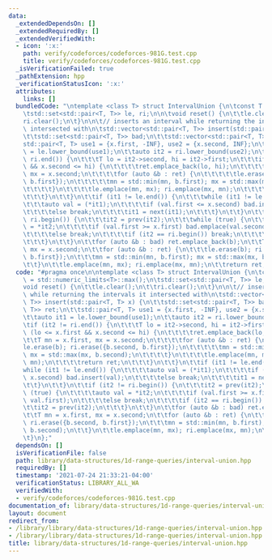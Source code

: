 ```yaml
---
data:
  _extendedDependsOn: []
  _extendedRequiredBy: []
  _extendedVerifiedWith:
  - icon: ':x:'
    path: verify/codeforces/codeforces-981G.test.cpp
    title: verify/codeforces/codeforces-981G.test.cpp
  _isVerificationFailed: true
  _pathExtension: hpp
  _verificationStatusIcon: ':x:'
  attributes:
    links: []
  bundledCode: "\ntemplate <class T> struct IntervalUnion {\n\tconst T INF = std::numeric_limits<T>::max();\n\
    \tstd::set<std::pair<T, T>> le, ri;\n\n\tvoid reset() {\n\t\tle.clear();\n\t\t\
    ri.clear();\n\t}\n\n\t// inserts an interval while returning the intervals it\
    \ intersected with\n\tstd::vector<std::pair<T, T>> insert(std::pair<T, T> x) {\n\
    \t\tstd::set<std::pair<T, T>> bad;\n\t\tstd::vector<std::pair<T, T>> ret;\n\t\t\
    std::pair<T, T> use1 = {x.first, -INF}, use2 = {x.second, INF};\n\t\tauto it1\
    \ = le.lower_bound(use1);\n\t\tauto it2 = ri.lower_bound(use2);\n\t\tif (it2 !=\
    \ ri.end()) {\n\t\t\tT lo = it2->second, hi = it2->first;\n\t\t\tif (lo <= x.first\
    \ && x.second <= hi) {\n\t\t\t\tret.emplace_back(lo, hi);\n\t\t\t\tT mn = x.first,\
    \ mx = x.second;\n\t\t\t\tfor (auto &b : ret) {\n\t\t\t\t\tle.erase(b); ri.erase({b.second,\
    \ b.first});\n\t\t\t\t\tmn = std::min(mn, b.first); mx = std::max(mx, b.second);\n\
    \t\t\t\t}\n\t\t\t\tle.emplace(mn, mx); ri.emplace(mx, mn);\n\t\t\t\treturn ret;\n\
    \t\t\t}\n\t\t}\n\t\tif (it1 != le.end()) {\n\t\t\twhile (it1 != le.end()) {\n\t\
    \t\t\tauto val = (*it1);\n\t\t\t\tif (val.first <= x.second) bad.insert(val);\n\
    \t\t\t\telse break;\n\t\t\t\tit1 = next(it1);\n\t\t\t}\n\t\t}\n\t\tif (it2 !=\
    \ ri.begin()) {\n\t\t\tit2 = prev(it2);\n\t\t\twhile (true) {\n\t\t\t\tauto val\
    \ = *it2;\n\t\t\t\tif (val.first >= x.first) bad.emplace(val.second, val.first);\n\
    \t\t\t\telse break;\n\t\t\t\tif (it2 == ri.begin()) break;\n\t\t\t\tit2 = prev(it2);\n\
    \t\t\t}\n\t\t}\n\t\tfor (auto &b : bad) ret.emplace_back(b);\n\t\tT mn = x.first,\
    \ mx = x.second;\n\t\tfor (auto &b : ret) {\n\t\t\tle.erase(b); ri.erase({b.second,\
    \ b.first});\n\t\t\tmn = std::min(mn, b.first); mx = std::max(mx, b.second);\n\
    \t\t}\n\t\tle.emplace(mn, mx); ri.emplace(mx, mn);\n\t\treturn ret;\n\t}\n};\n"
  code: "#pragma once\n\ntemplate <class T> struct IntervalUnion {\n\tconst T INF\
    \ = std::numeric_limits<T>::max();\n\tstd::set<std::pair<T, T>> le, ri;\n\n\t\
    void reset() {\n\t\tle.clear();\n\t\tri.clear();\n\t}\n\n\t// inserts an interval\
    \ while returning the intervals it intersected with\n\tstd::vector<std::pair<T,\
    \ T>> insert(std::pair<T, T> x) {\n\t\tstd::set<std::pair<T, T>> bad;\n\t\tstd::vector<std::pair<T,\
    \ T>> ret;\n\t\tstd::pair<T, T> use1 = {x.first, -INF}, use2 = {x.second, INF};\n\
    \t\tauto it1 = le.lower_bound(use1);\n\t\tauto it2 = ri.lower_bound(use2);\n\t\
    \tif (it2 != ri.end()) {\n\t\t\tT lo = it2->second, hi = it2->first;\n\t\t\tif\
    \ (lo <= x.first && x.second <= hi) {\n\t\t\t\tret.emplace_back(lo, hi);\n\t\t\
    \t\tT mn = x.first, mx = x.second;\n\t\t\t\tfor (auto &b : ret) {\n\t\t\t\t\t\
    le.erase(b); ri.erase({b.second, b.first});\n\t\t\t\t\tmn = std::min(mn, b.first);\
    \ mx = std::max(mx, b.second);\n\t\t\t\t}\n\t\t\t\tle.emplace(mn, mx); ri.emplace(mx,\
    \ mn);\n\t\t\t\treturn ret;\n\t\t\t}\n\t\t}\n\t\tif (it1 != le.end()) {\n\t\t\t\
    while (it1 != le.end()) {\n\t\t\t\tauto val = (*it1);\n\t\t\t\tif (val.first <=\
    \ x.second) bad.insert(val);\n\t\t\t\telse break;\n\t\t\t\tit1 = next(it1);\n\t\
    \t\t}\n\t\t}\n\t\tif (it2 != ri.begin()) {\n\t\t\tit2 = prev(it2);\n\t\t\twhile\
    \ (true) {\n\t\t\t\tauto val = *it2;\n\t\t\t\tif (val.first >= x.first) bad.emplace(val.second,\
    \ val.first);\n\t\t\t\telse break;\n\t\t\t\tif (it2 == ri.begin()) break;\n\t\t\
    \t\tit2 = prev(it2);\n\t\t\t}\n\t\t}\n\t\tfor (auto &b : bad) ret.emplace_back(b);\n\
    \t\tT mn = x.first, mx = x.second;\n\t\tfor (auto &b : ret) {\n\t\t\tle.erase(b);\
    \ ri.erase({b.second, b.first});\n\t\t\tmn = std::min(mn, b.first); mx = std::max(mx,\
    \ b.second);\n\t\t}\n\t\tle.emplace(mn, mx); ri.emplace(mx, mn);\n\t\treturn ret;\n\
    \t}\n};"
  dependsOn: []
  isVerificationFile: false
  path: library/data-structures/1d-range-queries/interval-union.hpp
  requiredBy: []
  timestamp: '2021-07-24 21:33:21-04:00'
  verificationStatus: LIBRARY_ALL_WA
  verifiedWith:
  - verify/codeforces/codeforces-981G.test.cpp
documentation_of: library/data-structures/1d-range-queries/interval-union.hpp
layout: document
redirect_from:
- /library/library/data-structures/1d-range-queries/interval-union.hpp
- /library/library/data-structures/1d-range-queries/interval-union.hpp.html
title: library/data-structures/1d-range-queries/interval-union.hpp
---
```

